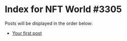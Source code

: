 # Index for NFT World #3305
Posts will be displayed in the order below:

- [Your first post](./001-first.md)

